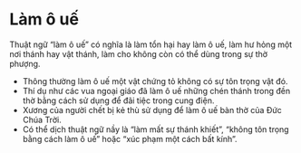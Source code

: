 # Làm ô uế

Thuật ngữ “làm ô uế” có nghĩa là làm tổn hại hay làm ô uế, làm hư hỏng một nơi thánh hay vật thánh, làm cho không còn có thể dùng trong sự thờ phượng.
- Thông thường làm ô uế một vật chứng tỏ không có sự tôn trọng vật đó.
- Thí dụ như các vua ngoại giáo đã làm ô uế những chén thánh trong đền thờ bằng cách sử dụng để đãi tiệc trong cung điện.
- Xương của người chết bị kẻ thù sử dụng để làm ô uế bàn thờ của Đức Chúa Trời.
- Có thể dịch thuật ngữ nầy là “làm mất sự thánh khiết”, “không tôn trọng bằng cách làm ô uế” hoặc “xúc phạm một cách bất kính”.

